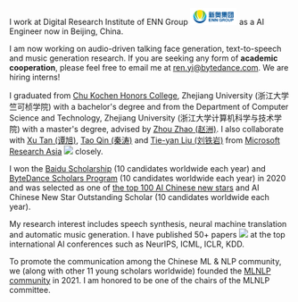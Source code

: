 I work at Digital Research Institute of ENN Group <img src='./images/enngroup.png' style='width: 6em;'> as a AI Engineer now in Beijing, China. 

I am now working on audio-driven talking face generation, text-to-speech and music generation research. If you are seeking any form of **academic cooperation**, please feel free to email me at [ren.yi@bytedance.com](mailto:ren.yi@bytedance.com). We are hiring interns!

I graduated from [Chu Kochen Honors College](http://ckc.zju.edu.cn/ckcen/main.htm), Zhejiang University (浙江大学竺可桢学院) with a bachelor's degree and from the Department of Computer Science and Technology, Zhejiang University (浙江大学计算机科学与技术学院) with a master's degree, advised by [Zhou Zhao (赵洲)](https://person.zju.edu.cn/zhaozhou). I also collaborate with [Xu Tan (谭旭)](https://www.microsoft.com/en-us/research/people/xuta/), [Tao Qin (秦涛)](https://www.microsoft.com/en-us/research/people/taoqin/) and [Tie-yan Liu (刘铁岩)](https://www.microsoft.com/en-us/research/people/tyliu/) from [Microsoft Research Asia](https://www.microsoft.com/en-us/research/group/machine-learning-research-group/) <img src='./images/microsoft_logo.svg' style="width: 4em;"> closely. 

I won the [Baidu Scholarship](https://baike.baidu.com/item/%E7%99%BE%E5%BA%A6%E5%A5%96%E5%AD%A6%E9%87%91/9929412) (10 candidates worldwide each year) and [ByteDance Scholars Program](https://ur.bytedance.com/scholarship) (10 candidates worldwide each year) in 2020 and was selected as one of [the top 100 AI Chinese new stars](https://mp.weixin.qq.com/s?__biz=MzA4NzQ5MTA2NA==&mid=2653639431&idx=1&sn=25b6368c1954419b9090840347d9a27d&chksm=8be75b90bc90d286a5af3ef8e610e822d705dc3cf4382b45e3f14489f3e7ec4fd8c95ed0eceb&mpshare=1&scene=2&srcid=0511LMlj9Qv9DeIZAjMjYAU9&sharer_sharetime=1620731348139&sharer_shareid=631c113940cb81f34895aa25ab14422a#rd) and AI Chinese New Star Outstanding Scholar (10 candidates worldwide each year). 

My research interest includes speech synthesis, neural machine translation and automatic music generation. I have published 50+ papers <a href='https://scholar.google.com/citations?user=4FA6C0AAAAAJ'><img src="https://img.shields.io/endpoint?logo=Google%20Scholar&url=https%3A%2F%2Fcdn.jsdelivr.net%2Fgh%2FRayeRen%2Frayeren.github.io@google-scholar-stats%2Fgs_data_shieldsio.json&labelColor=f6f6f6&color=9cf&style=flat&label=citations"></a> at the top international AI conferences such as NeurIPS, ICML, ICLR, KDD. 

To promote the communication among the Chinese ML & NLP community, we (along with other 11 young scholars worldwide) founded the [MLNLP community](https://space.bilibili.com/168887299) in 2021. I am honored to be one of the chairs of the MLNLP committee.
